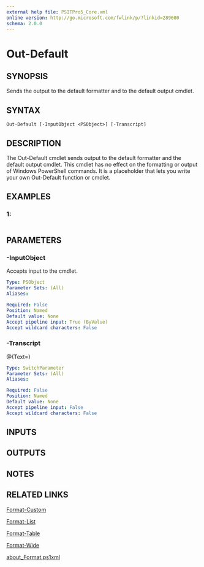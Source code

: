 ```yaml
---
external help file: PSITPro5_Core.xml
online version: http://go.microsoft.com/fwlink/p/?linkid=289600
schema: 2.0.0
---
```


# Out-Default
## SYNOPSIS
Sends the output to the default formatter and to the default output cmdlet.

## SYNTAX

```
Out-Default [-InputObject <PSObject>] [-Transcript]
```

## DESCRIPTION
The Out-Default cmdlet sends output to the default formatter and the default output cmdlet.
This cmdlet has no effect on the formatting or output of Windows PowerShell commands.
It is a placeholder that lets you write your own Out-Default function or cmdlet.

## EXAMPLES

### 1:
```

```

## PARAMETERS

### -InputObject
Accepts input to the cmdlet.

```yaml
Type: PSObject
Parameter Sets: (All)
Aliases: 

Required: False
Position: Named
Default value: None
Accept pipeline input: True (ByValue)
Accept wildcard characters: False
```

### -Transcript
@{Text=}

```yaml
Type: SwitchParameter
Parameter Sets: (All)
Aliases: 

Required: False
Position: Named
Default value: None
Accept pipeline input: False
Accept wildcard characters: False
```

## INPUTS

## OUTPUTS

## NOTES

## RELATED LINKS

[Format-Custom](f45e1921-dc98-4d7e-a938-e7a503284c61)

[Format-List](dec7f080-d85c-46c4-ade4-5aef22c1bf18)

[Format-Table](2b56a2d0-c067-40e4-b744-979fbaf847e2)

[Format-Wide](6e24fa8c-30b4-440c-a84a-54b517933cb2)

[about_Format.ps1xml](be0f25ff-0a2a-49d8-b0d4-c035b9434ea8)

